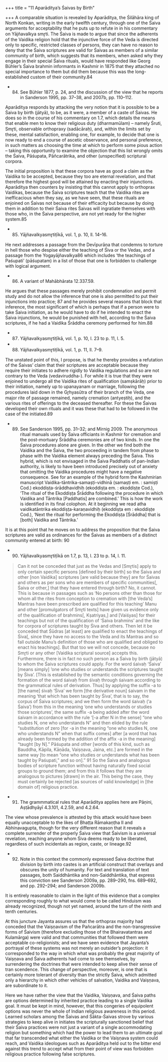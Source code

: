 +++
title = "11 Aparāditya’s Śaivas by Birth"

+++
A comparable situation is revealed by Aparāditya, the Śilāhāra king of North  Konkan, writing in the early twelfth century, through one of the Śaiva arguments  for acceptability that he puts up to refute in in his commentary on Yājñavalkya smr̥ti. The Śaiva is made to argue that since the adherents of the Vaidika religion  hold that the injunctive force of the Veda is directed only to specific, restricted  classes of persons, they can have no reason to deny that the Śaiva scriptures are  valid for Śaivas as members of a similar community of birth, which suggests that  its members, when asked why they engage in their special Śaiva rituals, would  have responded like Georg Bühler’s Śaiva brahmin informants in Kashmir in 1875  that they attached no special importance to them but did them because this was  the long-established custom of their community.84 

- 84. See Bühler 1877, p. 24, and the discussion of the view that he reports in Sanderson 1995, pp. 37–38,  and 2007b, pp. 110–112. 


Aparāditya responds by attacking the very notion that it is possible to be a Śaiva by birth (jātyā), to be, as it were, a member of a caste of Śaivas. He does so in the course of his commentary on 1.7, which details the means  that enable men to know their religious duty (dharmamūlam) – namely Śruti,  Smr̥ti, observable orthopraxy (sadācāraḥ), and, within the limits set by these, mental satisfaction, enabling one, for example, to decide that one is now ready to end a course of ascetic observance, and personal preference, in such matters  as choosing the time at which to perform some pious action – taking this opportunity to examine the objection that this list wrongly omits the Śaiva, Pāśupata,  Pāñcarātrika, and other (unspecified) scriptural corpora. 

The initial proposition is that these corpora have as good a claim as the Vaidika to be accepted, because they too are eternal revelation, and that therefore  the highest good will be attained by enacting their injunctions. Aparāditya then counters by insisting that this cannot apply to orthoprax Vaidikas, because the  Śaiva scriptures teach that the Vaidika rites are inefficacious when they say, as we  have seen, that these rituals are enjoined on Śaivas not because of their efficacity  but because by doing them in addition to their Śaiva rites Śaivas will ingratiate  themselves with those who, in the Śaiva perspective, are not yet ready for the  higher system.85 

- 85. Yājñavalkyasmr̥tiṭīkā, vol. 1, p. 10, ll. 14–16. 

He next addresses a passage from the Devīpurāṇa that condemns to torture  in hell those who despise either the teaching of Śiva or the Vedas, and a passage  from the Yogayājñavalkya86 which includes ‘the teachings of Paśupati’ (pāśupatam) in a list of those that one is forbidden to challenge with logical argument.  

- 86. A variant of Mahābhārata 12.337.59. 

He argues that these passages merely prohibit condemnation and permit study  and do not allow the inference that one is also permitted to put their injunctions  into practice; 87 and he provides several reasons that block that inference, the most  significant of which is perhaps that if a person were to take Śaiva initiation, as  he would have to do if he intended to enact the Śaiva injunctions, he would be  punished with hell, according to the Śaiva scriptures, if he had a Vaidika Śrāddha  ceremony performed for him.88 

- 87. Yājñavalkyasmr̥tiṭīkā, vol. 1, p. 10, l. 23 to p. 11, l. 5. 
- 88. Yājñavalkyasmr̥tiṭīkā, vol. 1, p. 11, ll. 7–9. 

The unstated point of this, I propose, is that he  thereby provides a refutation of the Śaivas’ claim that their scriptures are acceptable because they require their initiates to adhere rigidly to Vaidika regulations  and so are not contrary to the Veda (vedaviruddha-). For while it is true that they  were enjoined to undergo all the Vaidika rites of qualification (samṣkārāḥ) prior to  their initiation, namely up to upanayanam or marriage, following the procedures  laid down in the Gr̥hyasūtra of their branch of the Veda, one major rite of passage  remained, namely cremation (antyeṣtiḥ), and the various rites of offerings to the  deceased thereafter. For these the Śaivas developed their own rituals and it was  these that had to be followed in the case of the initiated.89 

- 89. See Sanderson 1995, pp. 31–32; and Mirnig 2009. The anonymous ritual manuals used by Śaiva  officiants in Kashmir for cremation and the post-mortuary Śrāddha ceremonies are of two kinds. In  one the Śaiva procedures alone are given. In the other we find both the Vaidika and the Śaiva, the  two proceeding in tandem from phase to phase with the Vaidika element always preceding the Śaiva.  This hybrid, which is not envisaged in the Śaiva Paddhatis of pan-Indian authority, is likely to have  been introduced precisely out of anxiety that omitting the Vaidika procedures might have a negative consequence. See for an example of the hybrid form the Kashmirian manuscript Vaidika-tāntrika-samaṣṭi-vidhinā (samaṣṭi em. : samiṣṭi Cod.) ekoddiṣṭa-śrāddhavidhiḥ (ekoddiṣṭa em. : ekoddiṣṭe Cod.), ‘The  ritual of the Ekoddiṣṭa Śrāddha following the procedure in which Vaidika and Tāntrika [Paddhatis] are  combined.’ This is how the work is identified in its final colophon. At it beginning we read atha vaidikatāntrika ekoddiṣṭa-karaṇavidhiḥ (ekoddiṣṭa em : ekoddiṣṭe Cod.), ‘Next the ritual for performing the  Ekoddiṣṭa [Śrāddha] that is [both] Vaidika and Tāntrika.’ 



It is at this point that he moves on to address the proposition that the Śaiva  scriptures are valid as ordinances for the Śaivas as members of a distinct community entered at birth: 90 

- 90. Yājñavalkyasmr̥tiṭīkā on 1.7, p. 13, l. 23 to p. 14, l. 11. 


> Can it not be conceded that just as the Vedas and [Smr̥tis] apply to only  certain specific persons [defined by their birth] so the Śaiva and other [non Vaidika] scriptures [are valid because they] are for Śaivas and others as per sons who are members of specific communities[, Śaiva or other,] that they  have entered through birth? No, it cannot. This is because in passages such  as ‘No persons other than those for whom all the rites from conception to  cremation with [the Veda’s] Mantras have been prescribed are qualified for this teaching’ Manu and other [promulgators of Smr̥ti texts] have given us evidence only of the qualification of brahmins[, Kṣatriyas,] and [Vaiśyas] for their teachings but not of the qualification of ‘Śaiva brahmins’ and the like for  corpora of scriptures taught by Śiva and others. Then let it be conceded that  Śūdras [at least] are qualified to enact the teachings of Śiva[, since they have  no access to the Veda and its Mantras and so fall outside Manu’s definition  of those who are qualified and obliged to enact his teachings]. But that too we  will not concede, because no Smr̥ti or any other [Vaidika scriptural source]  accepts this. Furthermore, there is in fact no such person as a Śaiva by birth  (jātyā) to whom the Śaiva scriptures could apply. For the word śaivaḥ ‘Śaiva’  [means simply] ‘one who studies or understands the scriptures taught by Śiva’.  [This is established by the semantic conditions governing the formation of the  word śaivaḥ from śivaḥ through śaivam according to the grammatical rules of derivation. Thus] by applying the suffix -a to [the name] śivaḥ ‘Śiva’ we form  [the derivative noun] śaivam in the meaning ‘that which has been taught by  Śiva’, that is to say, the corpus of Śaiva scriptures; and we then form the word  śaivaḥ (‘a Śaiva’) from this in the meaning ‘one who understands or studies  those scriptures’, the same suffix -a being added after the word śaivam in accordance with the rule ‘[-a after N in the sense] “one who studies N, one who understands N” and then elided by the rule “substitution of zero [for -a in  the meaning “one who studies N, one who understands N” when that suffix  comes] after [a word that has already been formed by the addition of the affix -a in the meaning] “taught [by N].” Pāśupata and other [words of this kind,  such as Bauddha, Kāpila, Kāṇāda, Vaiṣṇava, Jaina, etc.] are formed in the  same way [to mean “one who studies or understands what has been taught by  Paśupati,” and so on].” 91 So the Śaiva and analogous bodies of scripture function without having naturally fixed social groups to ground them; and from  this it follows that they are analogous to pictures [drawn] in the air. This being  the case, they must certainly be rejected [as sources of valid knowledge] in [the  domain of] religious practice. 

- 91. The grammmatical rules that Aparāditya applies here are Pāṇini, Aṣṭādhyāyī 4.3.101, 4.2.59, and  4.2.64. 

The view whose prevalence is attested by this attack would have been equally  unacceptable to the likes of Bhaṭṭa Rāmakaṇṭha II and Abhinavagupta, though  for the very different reason that it reveals a complete surrender of the properly  Śaiva view that Śaivism is a universal revelation, reaching anyone whom Śiva deems ready to be liberated, regardless of such incidentals as region, caste, or  lineage.92 

- 92. Note in this context the commonly expressed Śaiva doctrine that division by birth into castes is an artificial construct that overlays and obscures the unity of humanity. For text and translation of text  passages, both Saiddhāntika and non-Saiddhāntika, that express this conviction see Sanderson 2009a,  pp. 289–290, fns. 689–692, and pp. 292–294; and Sanderson 2009b. 

It is entirely reasonable to claim in the light of this evidence that a complex corresponding roughly to what would come to be called Hinduism was already recognized, though not yet named, around the turn of the ninth and tenth centuries.  

At this juncture Jayanta assures us that the orthoprax majority had conceded  that the Vaiṣṇavism of the Pañcarātra and the non-transgressive forms of Śaivism  (therefore excluding those of the Bhairavatantras and Kulamārga) were valid and  that communities that followed them were acceptable co-religionists; and we have  seen evidence that Jayanta’s portrayal of these systems was not merely an outsider’s projection: it corresponded to the way in which what was probably the great majority of Vaiṣṇava and Śaiva adherents had come to see themselves, by  surrendering the doctrines that were intended to keep alive their sense of tran scendence. This change of perspective, moreover, is one that is certainly more  tolerant of diversity than the strictly Śaiva, which admitted only a hierarchy in  which other vehicles of salvation, Vaidika and Vaiṣṇava, are subordinate to it.  

Here we have rather the view that the Vaidika, Vaiṣṇava, and Śaiva paths are  options determined by inherited practice leading to a single Vaidika goal. It must  be kept in mind, however, that this congeries of equipolent options was never the  whole of Indian religious awareness in this period. Learned scholars among the  Śaivas and Śākta-Śaivas strove by various strategies to keep alive in initiates the  scripturally sanctioned belief that their Śaiva practices were not just a variant of a  single accommodating religion but something which had the power to lead them  to an ultimate goal that far transcended what either the Vaidika or the Vaiṣṇava  system could reach, and Vaidika ideologues such as Aparāditya held out to the  bitter end against this trend to accept what from their point of view was forbidden religious practice following false scriptures. 
